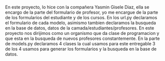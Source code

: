 En este proyecto, lo hice con la compañera Yasmin Gisele Diaz, ella se encargo de la parte del formulario de profesor, yo me encargue de la parte de los formularios del estudiante y de los cursos. En los url.py declaramos el formulario de cada modelo, asimismo tambien declaramos la busqueda en la base de datos, datos de la camada/estudiantes/profesores.
En este proyecto nos dirijimos como un organismo que da clase de programacion y que esta en la busqueda de nuevos profesores constantemente.
En la parte de models.py declaramos 4 clases la cual usamos para este entregable 3 de los 4 usamos para generar los formularios y la busqueda en la base de datos.